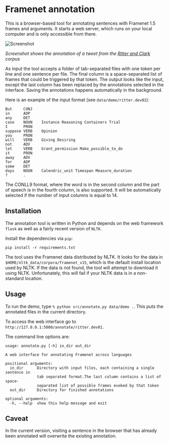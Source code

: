 # Framenet annotation

This is a browser-based tool for annotating sentences with Framenet 1.5 frames and arguments.
It starts a web server, which runs on your local computer and is only accessible from there.

![Screenshot](https://dl.dropboxusercontent.com/u/1423772/framenet-annotation-screenshot.jpg "Screenshot")

*Screenshot shows the annotation of a tweet from the [Ritter and Clark](https://github.com/aritter/twitter_nlp) corpus* 


As input the tool accepts a folder of tab-separated files with one token per line and one sentence per file.
 The final column is a space-separated list of frames that could be triggered by that token.
 The output looks like the input, except the last column has been replaced by the annotations selected in the interface.
 Saving the annotations happens automatically in the background.

Here is an example of the input format (see `data/demo/ritter.dev01`):

```
But     CONJ
in      ADP
any     DET
case    NOUN    Instance Reasoning Containers Trial
I       PRON
suppose VERB    Opinion
you     PRON
will    VERB    Giving Desiring
not     ADV
let     VERB    Grant_permission Make_possible_to_do
it      PRON
away    ADV
for     ADP
some    DET
days    NOUN    Calendric_unit Timespan Measure_duration
?       .
```

The CONLL9 format, where the word is in the second column and the part of speech is in the fourth column, is also supported.
It will be automatically selected if the number of input columns is equal to 14.


## Installation

The annotation tool is written in Python and depends on the web framework `flask` as well as a fairly recent version of `NLTK`.

Install the dependencies via `pip`:

```
pip install -r requirements.txt
```

The tool uses the Framenet data distributed by NLTK. It looks for the data in `$HOME/nltk_data/corpora/framenet_v15`,
which is the default install location used by NLTK. If the data is not found, the tool will attempt to download it using NLTK.
Unfortunately, this will fail if your NLTK data is in a non-standard location.

## Usage

To run the demo, type `% python src/annotate.py data/demo .`. This puts the annotated files in the current directory.

To access the web interface go to `http://127.0.0.1:5000/annotate/ritter.dev01`.

The command line options are:


```
usage: annotate.py [-h] in_dir out_dir

A web interface for annotating Framenet across languages

positional arguments:
  in_dir      Directory with input files, each containing a single sentence in
              tab separated format.The last column contains a list of space-
              separated list of possible frames evoked by that token
  out_dir     Directory for finished annotations

optional arguments:
  -h, --help  show this help message and exit
```


## Caveat

In the current version, visiting a sentence in the browser that has already been annotated will overwrite the existing annotation.
